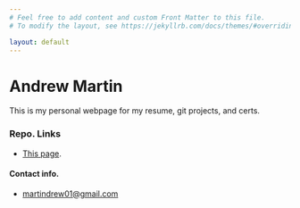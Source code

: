 ```yaml
---
# Feel free to add content and custom Front Matter to this file.
# To modify the layout, see https://jekyllrb.com/docs/themes/#overriding-theme-defaults

layout: default
---
```

# Andrew Martin

This is my personal webpage for my resume, git projects, and certs.

### Repo. Links

* [This page](https://github.com/AndrewMar124/AndrewMartin.github.io).

<div data-iframe-width="150" data-iframe-height="270" data-share-badge-id="42d45c48-8844-4970-9718-1334d99d54b5" data-share-badge-host="https://www.credly.com"></div><script type="text/javascript" async src="//cdn.credly.com/assets/utilities/embed.js"></script>

#### Contact info.

* martindrew01@gmail.com
